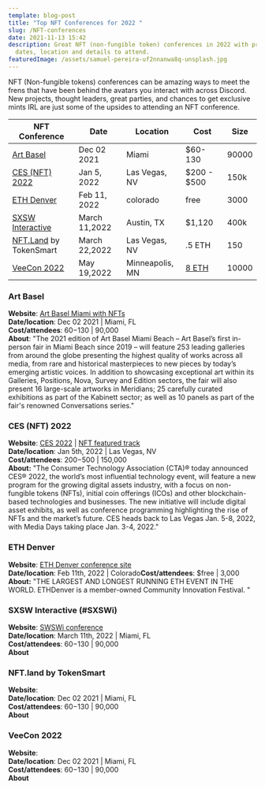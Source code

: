 ```yaml
---
template: blog-post
title: "Top NFT Conferences for 2022 "
slug: /NFT-conferences
date: 2021-11-13 15:42
description: Great NFT (non-fungible token) conferences in 2022 with pricing,
  dates, location and details to attend.
featuredImage: /assets/samuel-pereira-uf2nnanwa8q-unsplash.jpg
---
```

NFT (Non-fungible tokens) conferences can be amazing ways to meet the frens that have been behind the avatars you interact with across Discord. New projects, thought leaders, great parties, and chances to get exclusive mints IRL are just some of the upsides to attending an NFT conference.  



<!--StartFragment-->

| **NFT Conference**                                                                                                            | **Date**      | **Location**    | **Cost**                                                                                                                                                                                                                                                 | **Size** |
| ----------------------------------------------------------------------------------------------------------------------------- | ------------- | --------------- | -------------------------------------------------------------------------------------------------------------------------------------------------------------------------------------------------------------------------------------------------------- | -------- |
| [Art Basel](https://artbasel.com/miami-beach)                                                                                 | Dec 02 2021   | Miami           | $60-130                                                                                                                                                                                                                                                  | 90000    |
| [CES (NFT) 2022](https://www.ces.tech/News/Press-Releases/CES-Press-Release.aspx?NodeID=b51f8965-614b-4911-b04f-fe9082f692bd) | Jan 5, 2022   | Las Vegas, NV   | $200 - $500                                                                                                                                                                                                                                              | 150k     |
| [ETH Denver](https://www.ethdenver.com/)                                                                                      | Feb 11, 2022  | colorado        | free                                                                                                                                                                                                                                                     | 3000     |
| [SXSW Interactive](https://cart.sxsw.com/products/reg-ia)                                                                     | March 11,2022 | Austin, TX      | $1,120                                                                                                                                                                                                                                                   | 400k     |
| [NFT.Land](https://www.nft.land/) by TokenSmart                                                                               | March 22,2022 | Las Vegas, NV   | .5 ETH                                                                                                                                                                                                                                                   | 150      |
| [VeeCon 2022](https://veecon.co/)                                                                                             | May 19,2022   | Minneapolis, MN | [8 ETH](https://opensea.io/collection/veefriends?search[sortAscending]=true&search[sortBy]=PRICE&search[stringTraits][0][name]=conference&search[stringTraits][0][values][0]=Core&search[stringTraits][0][values][1]=Limited&search[toggles][0]=BUY_NOW) | 10000    |

<!--EndFragment-->

### Art Basel	

**Website**: [Art Basel Miami with NFTs](https://artbasel.com/miami-beach) \
**Date/location**: Dec 02 2021	|   Miami, FL	\
**Cost/attendees**: $60-$130  |  90,000	\
**About**: "The 2021 edition of Art Basel Miami Beach – Art Basel’s first in-person fair in Miami
Beach since 2019 – will feature 253 leading galleries from around the globe presenting
the highest quality of works across all media, from rare and historical masterpieces to
new pieces by today’s emerging artistic voices. In addition to showcasing exceptional art
within its Galleries, Positions, Nova, Survey and Edition sectors, the fair will also present
16 large-scale artworks in Meridians; 25 carefully curated exhibitions as part of the
Kabinett sector; as well as 10 panels as part of the fair's renowned Conversations series."

### CES (NFT) 2022

**Website**: [](https://artbasel.com/miami-beach)[CES 2022](https://www.ces.tech/) | [NFT featured track](https://www.ces.tech/News/Press-Releases/CES-Press-Release.aspx?NodeID=b51f8965-614b-4911-b04f-fe9082f692bd)\
**Date/location**: Jan 5th, 2022	|   Las Vegas, NV	\
**Cost/attendees**: $200-$500  |  150,000	\
**About:** "The Consumer Technology Association (CTA)® today announced CES® 2022, the world’s most influential technology event, will feature a new program for the growing digital assets industry, with a focus on non-fungible tokens (NFTs), initial coin offerings (ICOs) and other blockchain-based technologies and businesses. The new initiative will include digital asset exhibits, as well as conference programming highlighting the rise of NFTs and the market’s future. CES heads back to Las Vegas Jan. 5-8, 2022, with Media Days taking place Jan. 3-4, 2022."

###  ETH Denver 

**Website**: [](https://artbasel.com/miami-beach)[ETH Denver conference site](https://www.ethdenver.com/)\
**Date/location**: Feb 11th, 2022  |  Colorado**Cost/attendees**: $free  |  3,000	\
**About:** "THE LARGEST AND LONGEST RUNNING ETH EVENT IN THE WORLD. ETHDenver is a member-owned Community Innovation Festival. "

### SXSW Interactive (#SXSWi) 

**Website**: [](https://artbasel.com/miami-beach) [SWSWi conference](https://cart.sxsw.com/products/reg-ia)\
**Date/location**: March 11th, 2022	|   Miami, FL	\
**Cost/attendees**: $60-$130  |  90,000	\
**About**

### NFT.land by TokenSmart

**Website**: [](https://artbasel.com/miami-beach)\
**Date/location**: Dec 02 2021	|   Miami, FL	\
**Cost/attendees**: $60-$130  |  90,000	\
**About**

### VeeCon 2022

**Website**: [](https://artbasel.com/miami-beach)\
**Date/location**: Dec 02 2021	|   Miami, FL	\
**Cost/attendees**: $60-$130  |  90,000	\
**About**